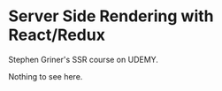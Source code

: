# Server Side Rendering with React/Redux
 Stephen Griner's SSR course on UDEMY. 

Nothing to see here. 
